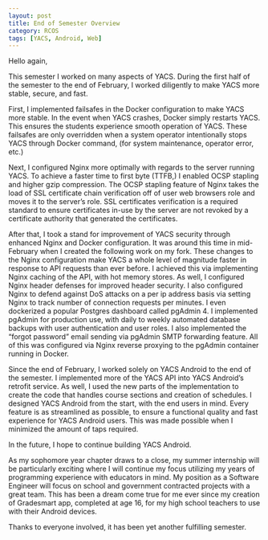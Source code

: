 ```yaml
---
layout: post
title: End of Semester Overview
category: RCOS
tags: [YACS, Android, Web]
---
```


Hello again,

This semester I worked on many aspects of YACS. During the first half of the semester to the end of February, I worked diligently to make YACS more stable, secure, and fast.

First, I implemented failsafes in the Docker configuration to make YACS more stable. In the event when YACS crashes, Docker simply restarts YACS. This ensures the students experience smooth operation of YACS. These failsafes are only overridden when a system operator intentionally stops YACS through Docker command, (for system maintenance, operator error, etc.)

Next, I configured Nginx more optimally with regards to the server running YACS. To achieve a faster time to first byte (TTFB,) I enabled OCSP stapling and higher gzip compression. The OCSP stapling feature of Nginx takes the load of SSL certificate chain verification off of user web browsers role and moves it to the server’s role. SSL certificates verification is a required standard to ensure certificates in-use by the server are not revoked by a certificate authority that generated the certificates.

After that, I took a stand for improvement of YACS security through enhanced Nginx and Docker configuration. It was around this time in mid-February when I created the following work on my fork. These changes to the Nginx configuration make YACS a whole level of magnitude faster in response to API requests than ever before. I achieved this via implementing Nginx caching of the API, with hot memory stores. As well, I configured Nginx header defenses for improved header security. I also configured Nginx to defend against DoS attacks on a per ip address basis via setting Nginx to track number of connection requests per minutes. I even dockerized a popular Postgres dashboard called pgAdmin 4. I implemented pgAdmin for production use, with daily to weekly automated database backups with user authentication and user roles. I also implemented the “forgot password” email sending via pgAdmin SMTP forwarding feature. All of this was configured via Nginx reverse proxying to the pgAdmin container running in Docker.

Since the end of February, I worked solely on YACS Android to the end of the semester. I implemented more of the YACS API into YACS Android’s retrofit service. As well, I used the new parts of the implementation to create the code that handles course sections and creation of schedules. I designed YACS Android from the start, with the end users in mind. Every feature is as streamlined as possible, to ensure a functional quality and fast experience for YACS Android users. This was made possible when I minimized the amount of taps required.

In the future, I hope to continue building YACS Android.

As my sophomore year chapter draws to a close, my summer internship will be particularly exciting where  I will continue my focus utilizing my years of programming experience with educators in mind. My position as a Software Engineer will focus on school and government contracted projects with a great team. This has been a dream come true for me ever since my creation of Gradesmart app, completed at age 16, for my high school teachers to use with their Android devices.

Thanks to everyone involved, it has been yet another fulfilling semester.
